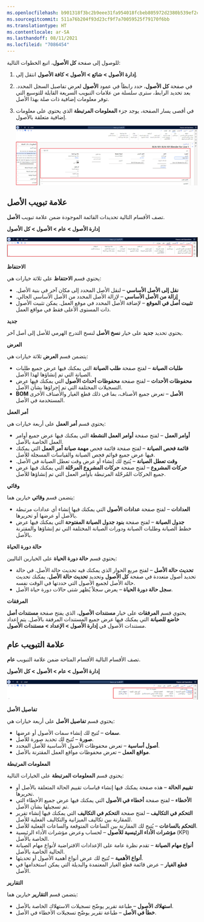 ```yaml
---
ms.openlocfilehash: b901318f3bc2b9eee31fa954018fcbeb805972d2380b539ef2c8b3822b553ea0
ms.sourcegitcommit: 511a76b204f93d23cf9f7a70059525f79170f6bb
ms.translationtype: HT
ms.contentlocale: ar-SA
ms.lasthandoff: 08/11/2021
ms.locfileid: "7086454"
---
```

للوصول إلى صفحة **كل الأصول**، اتبع الخطوات التالية:

1.  انتقل إلى **‎إدارة الأصول > شائع > الأصول > كافة الأصول**.
2.  في صفحة **كل الأصول**، حدد رابطاً في عمود **الأصول** لعرض تفاصيل السجل المحدد. بعد تحديد الرابط، سترى سلسلة من علامات التبويب السريعة القابلة للتوسيع التي توفر معلومات إضافية ذات صلة بهذا الأصل. 
3.  في أقصى يسار الصفحة، يوجد جزء **المعلومات المرتبطة** الذي يحتوي على معلومات إضافية متعلقة بالأصول. 

    [![لقطة شاشة لصفحة كل الأصول تعرض تفاصيل الأصول وجزء المعلومات المرتبطة.](../media/asset-details-ssm.png)](../media/asset-details-ssm.png#lightbox)
 

## <a name="asset-tab"></a>علامة تبويب الأصل
تصف الأقسام التالية تحديدات القائمة الموجودة ضمن علامة تبويب **الأصل**.

**‎إدارة الأصول > عام > الأصول > كل الأصول**

[![لقطة شاشة لعلامة تبويب "الأصل" تعرض تحديدات القائمة المتاحة.](../media/all-assets-menu-ssm.png)](../media/all-assets-menu-ssm.png#lightbox)

**الاحتفاظ**

يحتوي قسم **الاحتفاظ** على ثلاثة خيارات هي:

- **‬‏‫نقل إلى الأصل الأساسي** – لنقل الأصل المحدد إلى مكان آخر في بنية الأصل.
- **‏‫إزالة من الأصل الأساسي** – لإزالة الأصل المحدد من الأصل الأساسي الحالي.
- **تثبيت أصل في الموقع** – لإضافة الأصل المحدد في موقع العمل. يمكن تثبيت الأصول ذات المستوى الأعلى فقط في مواقع العمل.


**جديد**

يحتوي تحديد **جديد** على خيار **نسخ الأصل** لنسخ التدرج الهرمي للأصل إلى أصل آخر.

**العرض**

يتضمن قسم **العرض** ثلاثة خيارات هي:

- **طلبات الصيانة** – لفتح صفحة **طلب الصيانة** التي يمكنك فيها عرض جميع طلبات الصيانة التي تم إنشاؤها لهذا الأصل.
- **محفوظات الأحداث** – لفتح صفحة **محفوظات أحداث الأصول** التي يمكنك فيها عرض التسجيلات المختلفة التي تم إجراؤها بشأن الأصل.
- **BOM الأصل** – تعرض جميع الأصناف، بما في ذلك قطع الغيار والأصناف الأخرى المستخدمة في الأصل.

**أمر العمل**

يحتوي قسم **أمر العمل** على أربعة خيارات هي:

- **أوامر العمل** – لفتح صفحة **أوامر العمل النشطة** التي يمكنك فيها عرض جميع أوامر العمل الخاصة بالأصل.
- **قائمة فحص الصيانة** – لفتح صفحة قائمة فحص **مهمة صيانة أمر العمل** التي يمكنك فيها عرض جميع قوائم فحص الصيانة والقياسات المسجلة للأصل.
- **‏‫وقت تعطل الصيانة** – يُتيح لك إنشاء أو عرض وقت تعطل الصيانة في الأصل.
- **حركات المشروع** – لفتح صفحة **حركات المشروع المرحّلة** التي يمكنك فيها عرض جميع الحركات المُرحّلة المرتبطة بأوامر العمل التي تم إنشاؤها للأصل.

**وقائي**

يتضمن قسم **وقائي** خيارين هما:

- **العدادات** – لفتح صفحة **عدادات الأصول** التي يمكنك فيها إنشاء أي عدادات مرتبطة بالأصل أو عرضها أو تحريرها.
- **جدول الصيانة** – لفتح صفحة **بنود جدول الصيانة المفتوحة** التي يمكنك فيها عرض خطط الصيانة وطلبات الصيانة ودورات الصيانة المختلفة التي تم إنشاؤها والمقترنة بالأصل.


**حالة دورة الحياة**

يحتوي قسم **حالة دورة الحياة** على الخيارين التاليين:

- **تحديث حالة الأصل** – لفتح مربع الحوار الذي يمكنك فيه تحديث حالة الأصل. في حالة تحديد أصول متعددة في صفحة **كل الأصول** وتحديد **تحديث حالة الأصل**، يمكنك تحديث حالة الأصل لجميع الأصول التي حددتها في الوقت نفسه.
- **سجل حالة دورة الحياة** – يعرض سجلاً يُظهر شتى حالات دورة حياة الأصل‬.

**المرفقات‬**

يحتوي قسم **المرفقات** على خيار **مستندات الأصول**، الذي يفتح صفحة **مستندات أصل خاضع للصيانة** التي يمكنك فيها عرض جميع المستندات المرفقة بالأصل. يتم إعداد مستندات الأصول في **إدارة الأصول > الإعداد > مستندات الأصول**. 

## <a name="general-tab"></a>علامة التبويب عام
تصف الأقسام التالية الأقسام المتاحة ضمن علامة التبويب **عام**.

**‎إدارة الأصول > عام > الأصول > كل الأصول**

[![لقطة شاشة لعلامة التبويب "عام" تعرض تحديدات القائمة المتاحة.](../media/all-assets-general-menu-ssm.png)](../media/all-assets-general-menu-ssm.png#lightbox)
 

**تفاصيل الأصل**

يحتوي قسم **تفاصيل الأصل** على أربعة خيارات هي:

- **سمات** – تُتيح لك إنشاء سمات الأصول أو عرضها.
- **صورة** – تُتيح لك تحديد صورة للأصل.
- **أصول أساسية** – تعرض محفوظات الأصول الأساسية للأصل المحدد.
- **مواقع العمل** – تعرض محفوظات مواقع العمل المقترنة بالأصل.


**المعلومات المرتبطة**

يحتوي قسم **المعلومات المرتبطة** على الخيارات التالية:

- **تقييم الحالة** – هذه صفحة يمكنك فيها إنشاء قياسات تقييم الحالة المتعلقة بالأصل أو تحريرها.
- **الأخطاء** – لفتح صفحة **أخطاء في الأصول** التي يمكنك فيها عرض جميع الأخطاء التي تم تسجيلها بشأن الأصل.
- **التحكم في التكاليف** – لفتح صفحة **التحكم في التكاليف** التي يمكنك فيها إنشاء تقرير للمقارنة بين تكاليف الميزانية والتكاليف الفعلية للأصل.
- **التحكم بالساعات** – يُتيح لك المقارنة بين الساعات المتوقعة والساعات الفعلية للأصل.
- **مؤشرات الأداء الرئيسية‬ للأصول** – لحساب وعرض مؤشرات الأداء الرئيسية (KPI) الخاصة بالأصل.
- **‏‫أنواع مهام الصيانة‬** – تقدم نظرة عامة على الإعدادات الافتراضية لأنواع مهام الصيانة الحالية الخاصة بالأصل.
- **أنواع الأهمية** – تُتيح لك عرض أنواع أهمية الأصول أو تحديثها. 
- **قطع الغيار** – عرض قائمة قطع الغيار المعتمدة والبديلة التي يمكن استخدامها في الأصل.


**التقارير**

يتضمن قسم **التقارير** خيارين هما:

- **استهلاك الأصول** – طباعة تقرير يوضّح تسجيلات الاستهلاك الخاصة بالأصل.
- **خطأ في الأصل** – طباعة تقرير يوضّح تسجيلات الأخطاء في الأصل. 

